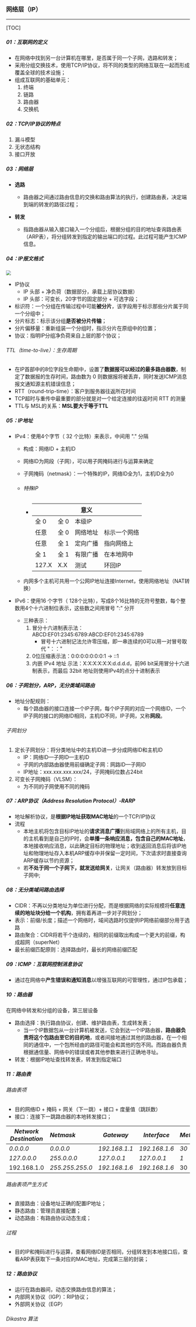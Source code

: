 ### 网络层（IP）

------

[TOC]

##### 01：互联网的定义

- 在网络中找到另一台计算机在哪里，是否属于同一个子网，选路和转发；
- 采用分组交换技术，使用TCP/IP协议，将不同的类型的网络互联在一起而形成覆盖全球的技术设施；
- 组成互联网的基础单元：
  1. 终端
  2. 链路
  3. 路由器
  4. 交换机

##### 02：TCP/IP协议的特点

1. 漏斗模型
2. 无状态结构
3. 接口开放

##### 03：网络层

- **选路**
  - 路由器之间通过路由信息的交换和路由算法的执行，创建路由表，决定端到端的转发的路径过程；
  
- **转发**
  - 指路由器从输入接口输入一个分组后，根据分组的目的地址查询路由表（ARP表），将分组转发到指定的输出端口的过程。此过程可能产生ICMP信息。

##### 04：IP报文格式

<img src="/Users/likang/Code/Git/Network/01：计算机网络/photos/IP.png" style="zoom:80%;" />

- IP协议
  - IP 头部 +  净负荷（数据部分，承载上层协议数据）
  - IP 头部：可变长，20字节的固定部分 + 可选字段；
- 标识符：一个分组在传输过程中可能**被分片**，该字段用于标示那些分片属于同一个分组中；
- 分片标志：标示该分组**是否被分片传输**；
- 分片偏移量：重新组装一个分组时，指示分片在原组中的位置；
- 协议：指明IP分组净负荷来自上层的那个协议；

###### TTL（time-to-live）：生存周期

- 在IP首部中的8位字段生命期中，设置了**数据报可以经过的最多路由器数**，制定了数据报的生存时间，路由数为 0 则数据报将被丢弃，同时发送ICMP消息报文通知源主机错误信息；
- RTT（round-trip-time）：客户到服务器往返所花时间
- TCP超时与重传中最重要的部分就是对一个给定连接的往返时间 RTT 的测量
- TTL与 MSL的关系：**MSL要大于等于TTL**

##### 05：IP地址

- IPv4：使用4个字节（ 32 个比特）来表示，中间用 "." 分隔

  - 构成：网络ID + 主机ID 

  - 网络ID为网段（子网），可以用子网掩码进行与运算来确定

  - 子网掩码（netmask）：一个特殊的IP，网络ID全为1，主机ID全为0

  - ###### 特殊IP

    - | <net> | <host> | 意义     |              |
      | ----- | ------ | -------- | ------------ |
      | 全 0  | 全 0   | 本级IP   |              |
      | 任意  | 全 0   | 网络地址 | 标示一个网络 |
      | 任意  | 全 1   | 定向广播 | 指向网络上   |
      | 全 1  | 全 1   | 有限广播 | 在本地网中   |
      | 127.X | X.X    | 测试     | 环回IP       |

  - 内网多个主机可共用一个公网IP地址连接Internet，使用网络地址（NAT转换）

- IPv6：使用16 个字节（ 128个比特），写成8个16比特的无符号整数，每个整数用4个十六进制位表示，这些数之间用冒号 ":" 分开

  - 三种表示：
    1. 冒分十六进制表示法：ABCD:EF01:2345:6789:ABCD:EF01:2345:6789
       - 冒号十六进制记法允许零压缩，即一串连续的0可以用一对冒号取代 "：："
    2. 0位压缩表示法：0:0:0:0:0:0:0:1 → ::1
    3. 内嵌 IPv4 地址 示法：X:X:X:X:X:X:d.d.d.d，前96 bit采用冒分十六进制表示，而最后 32bit 地址则使用IPv4的点分十进制表示

##### 06：子网划分，ARP，无分类域间路由

- 地址分配规则：
  - 每个路由器的接口连接一个IP子网，每个IP子网的对应一个网络ID，一个IP子网的接口的网络ID相同，主机ID不同，IP子网，又称**网段**。

###### 子网划分

1. 定长子网划分：将分类地址中的主机ID进一步分成网络ID和主机ID
   - IP：网络ID—子网ID—主机ID
   - 子网的内部路由器使用前缀确定子网：网路ID—子网ID
   - IP地址：xxx.xxx.xxx.xxx/24，子网掩码位数占24bit
2. 可变长子网掩码（VLSM）：
   - 为不同的子网使用不同的掩码

##### 07：ARP协议（Address Resolution Protocol）-RARP

- 地址解析协议，是**根据IP地址获取MAC地址**的一个TCP/IP协议
- 流程
  - 本地主机将包含目标IP地址的**请求消息广播**到局域网络上的所有主机，目的主机看到是自己的IP时，会**单播一条响应消息，包含自己的MAC地址**，本地接收响应消息，以此确定目标的物理地址；收到返回消息后将该IP地址和物理地址存入本机ARP缓存中并保留一定时间，下次请求时直接查询ARP缓存以节约资源；
  - 若**不处于同一个子网下，就发送给网关**，让网关（路由器）转发放到目标子网中;

##### 08：无分类域间路由选择

- CIDR：不再以分类地址为单位进行分配，而是根据网络的实际规模将**任意连续的地址块分给一个机构**，拥有着再进一步对子网划分；
- 表示：前缀/长度；描述一个网络时，域间选路时仅提供IP网络前缀部分用于选路
- 路由聚合：CIDR将若干个连续的，相同的前缀取出构成一个更大的前缀，构成超网（superNet）
- 最长前缀匹配原则：选择路由时，最长的网络前缀匹配

##### 09：ICMP：互联网控制消息协议

- 通过在网络中**产生错误和通知消息**以增强互联网的可管理性，通过IP包承载；

##### 10：路由器

在网络中转发和分组的设备，第三层设备

- 路由选择：执行路由协议，创建、维护路由表，生成转发表；
  - 当一个IP数据包从一台计算机被发送，它会到达一个IP路由器，**路由器负责将这个包路由至它的目的地**，或者间接地通过其他的路由器，在一个相同的通信中，一个包所经由的路径可能会和其他的包不同。而路由器负责根据通信量、网络中的错误或者其他参数来进行正确地寻址。
- 转发：根据IP地址查找转发表，转发到指定端口

##### 11：路由表

###### 路由表项

- 目的网络ID +  掩码 +  网关（下一跳）+ 接口 + 度量值（跳跃数）
- 接口：连接下一跳路由器的本地转发接口；

| *Network Destination* | *Netmask*       | *Gateway*     | *Interface*   | *Metric* |
| --------------------- | :-------------- | ------------- | ------------- | -------- |
| *0.0.0.0*             | *0.0.0.0*       | *192.168.1.1* | *192.168.1.6* | *30*     |
| *127.0.0.0*           | *255.0.0.0*     | *127.0.0.1*   | *127.0.0.1*   | *1*      |
| 192.168.1.0           | *255.255.255.0* | *192.168.1.6* | *192.168.1.6* | 30       |

###### 路由表项产生方式

- 直接路由：设备地址正确的配置IP地址；
- 静态路由：管理员直接配置；
- 动态路由：有路由协议动态生成；

###### 过程

- 目的IP和掩码进行与运算，查看网络ID是否相同，分组转发到本地接口后，查看ARP表获取下一条对应的MAC地址，完成第三层的封装；

##### 12：路由协议

- 运行在路由器间，动态交换路由信息的算法；
- 内部网关协议（IGP）：RIP协议；
- 外部网关协议（EGP）

###### Dikastra 算法
